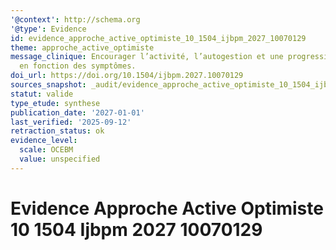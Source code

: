 ```yaml
---
'@context': http://schema.org
'@type': Evidence
id: evidence_approche_active_optimiste_10_1504_ijbpm_2027_10070129
theme: approche_active_optimiste
message_clinique: Encourager l’activité, l’autogestion et une progression graduée
  en fonction des symptômes.
doi_url: https://doi.org/10.1504/ijbpm.2027.10070129
sources_snapshot: _audit/evidence_approche_active_optimiste_10_1504_ijbpm_2027_10070129.json
statut: valide
type_etude: synthese
publication_date: '2027-01-01'
last_verified: '2025-09-12'
retraction_status: ok
evidence_level:
  scale: OCEBM
  value: unspecified
---
```

# Evidence Approche Active Optimiste 10 1504 Ijbpm 2027 10070129


